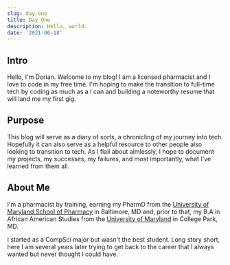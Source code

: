 ```yaml
---
slug: day-one
title: Day One
description: Hello, world.
date: '2021-06-18'
---
```


## Intro

Hello, I'm Dorian. Welcome to my blog! I am a licensed pharmacist and I love to code in my free time. I'm hoping to make the transition to full-time tech
by coding as much as a I can and building a noteworthy resume that will land me my first gig.

## Purpose

This blog will serve as a diary of sorts, a chronicling of my journey into tech. Hopefully it can also serve as a helpful resource to other people also
looking to transition to tech. As I flail about aimlessly, I hope to document my projects, my successes, my failures, and most importantly, what I've learned
from them all.

## About Me

I'm a pharmacist by training, earning my PharmD from the [University of Maryland School of Pharmacy](https://www.pharmacy.umaryland.edu/) in Baltimore, MD and, prior to that, my B.A in African American Studies from the [University of Maryland](https://umd.edu/) in College Park, MD.

I started as a CompSci major but wasn't the best student. Long story short, here I am several years later trying to get back to the career that I always wanted but never thought I could have.
